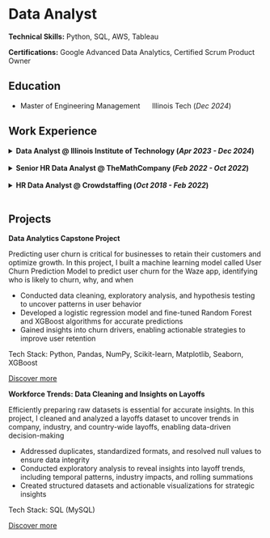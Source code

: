 # Data Analyst
**Technical Skills:** Python, SQL, AWS, Tableau

**Certifications:** Google Advanced Data Analytics, Certified Scrum Product Owner

## Education
- Master of Engineering Management&nbsp;&nbsp;&nbsp;&nbsp;&nbsp;&nbsp;Illinois Tech (_Dec 2024_)

## Work Experience
<details>
<summary><strong>Data Analyst @ Illinois Institute of Technology (<i>Apr 2023 - Dec 2024</i>)</strong></summary>
<ul>
  <li>Engineered a Python-based ETL pipeline to preprocess datasets with 10,000+ records, improving analytics efficiency by 30%</li>
  <li>Executed multi-variable trend analysis on geographic and educational data, enhancing decision-making efficiency by 25%</li>
  <li>Visualized insights for stakeholders through dynamic Tableau dashboards</li>
  <li>Redesigned the student check-in process, reducing manual errors and saving $20,000 annually with a fully digital solution</li>
</ul>
</details>

<br>

<details>
<summary><strong>Senior HR Data Analyst @ TheMathCompany (<i>Feb 2022 - Oct 2022</i>)</strong></summary>
<ul>
  <li>Extracted and analyzed recruitment datasets using SQL, driving a 20% improvement in recruitment performance</li>
  <li>Built interactive Tableau dashboards and Excel reports to streamline workflows, saving 20 hours monthly in manual work</li>
  <li>Proposed and implemented impactful process changes, enhancing hiring cycle efficiency and reporting structures</li>
</ul>
</details>

<br>

<details>
<summary><strong>HR Data Analyst @ Crowdstaffing (<i>Oct 2018 - Feb 2022</i>)</strong></summary>
<ul>
  <li>Conducted market research using SQL and Excel, uncovering insights that boosted revenue by $50,000</li>
  <li>Transformed talent records with advanced SQL scripts, improving data accuracy by 20%</li>
  <li>Developed workforce analytics reports with predictive insights, empowering leadership with evidence-based decisions</li>
</ul>
</details>

<br>

## Projects
**Data Analytics Capstone Project**

Predicting user churn is critical for businesses to retain their customers and optimize growth. In this project, I built a machine learning model called User Churn Prediction Model to predict user churn for the Waze app, identifying who is likely to churn, why, and when
- Conducted data cleaning, exploratory analysis, and hypothesis testing to uncover patterns in user behavior
- Developed a logistic regression model and fine-tuned Random Forest and XGBoost algorithms for accurate predictions
- Gained insights into churn drivers, enabling actionable strategies to improve user retention

Tech Stack: Python, Pandas, NumPy, Scikit-learn, Matplotlib, Seaborn, XGBoost

[Discover more](https://github.com/ShreeramHiriyanna/Data_Analytics_Capstone_Project)

**Workforce Trends: Data Cleaning and Insights on Layoffs**

Efficiently preparing raw datasets is essential for accurate insights. In this project, I cleaned and analyzed a layoffs dataset to uncover trends in company, industry, and country-wide layoffs, enabling data-driven decision-making
- Addressed duplicates, standardized formats, and resolved null values to ensure data integrity
- Conducted exploratory analysis to reveal insights into layoff trends, including temporal patterns, industry impacts, and rolling summations
- Created structured datasets and actionable visualizations for strategic insights

Tech Stack: SQL (MySQL)

[Discover more](https://github.com/ShreeramHiriyanna/EDA_SQL_LayoffsData)
